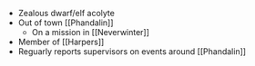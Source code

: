 - Zealous dwarf/elf acolyte
- Out of town [[Phandalin]]
	- On a mission in [[Neverwinter]]
- Member of [[Harpers]]
- Reguarly reports supervisors on events around [[Phandalin]]
